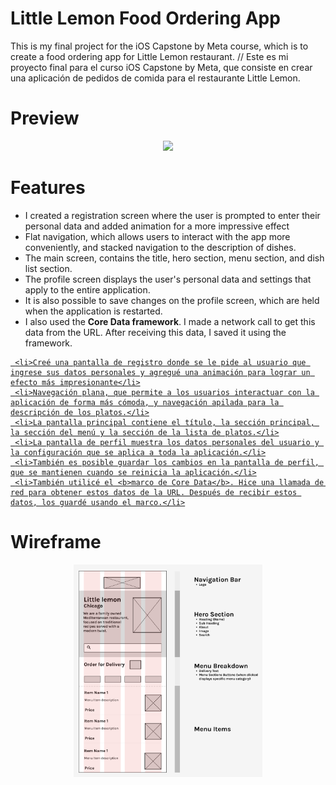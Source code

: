 # Little Lemon Food Ordering App

This is my final project for the iOS Capstone by Meta course, which is to create a food ordering app for Little Lemon restaurant. 
//
Este es mi proyecto final para el curso iOS Capstone by Meta, que consiste en crear una aplicación de pedidos de comida para el restaurante Little Lemon.

# Preview

<div align="center">
     <img src = "https://github.com/demenkoeugene/littlelemon/blob/main/2023-06-17%2000.24.33.gif?raw=true" width = "40%">
</div>

# Features
<ul>
     <li>I created a registration screen where the user is prompted to enter their personal data and added animation for a more impressive effect</li>
     <li>Flat navigation, which allows users to interact with the app more conveniently, and stacked navigation to the description of dishes.</li>
     <li>The main screen, contains the title, hero section, menu section, and dish list section.</li>
     <li>The profile screen displays the user's personal data and settings that apply to the entire application.</li>
     <li>It is also possible to save changes on the profile screen, which are held when the application is restarted.</li>
     <li>I also used the <b>Core Data framework</b>. I made a network call to get this data from the URL. After receiving this data, I saved it using the framework.</li>
</ul>

<u>

     <li>Creé una pantalla de registro donde se le pide al usuario que ingrese sus datos personales y agregué una animación para lograr un efecto más impresionante</li>
     <li>Navegación plana, que permite a los usuarios interactuar con la aplicación de forma más cómoda, y navegación apilada para la descripción de los platos.</li>
     <li>La pantalla principal contiene el título, la sección principal, la sección del menú y la sección de la lista de platos.</li>
     <li>La pantalla de perfil muestra los datos personales del usuario y la configuración que se aplica a toda la aplicación.</li>
     <li>También es posible guardar los cambios en la pantalla de perfil, que se mantienen cuando se reinicia la aplicación.</li>
     <li>También utilicé el <b>marco de Core Data</b>. Hice una llamada de red para obtener estos datos de la URL. Después de recibir estos datos, los guardé usando el marco.</li>

</u>

# Wireframe

<div align="center">
     <img src = "https://github.com/demenkoeugene/littlelemon/blob/main/myWireframe.png?raw=true" width = "60%">
</div>




